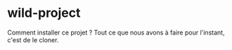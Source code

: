 # wild-project

Comment installer ce projet ?
Tout ce que nous avons à faire pour l'instant, c'est de le cloner.
